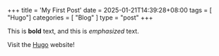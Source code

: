 +++
title = 'My First Post'
date = 2025-01-21T14:39:28+08:00
tags = [ "Hugo"]
categories = [ "Blog" ]
type = "post"
+++
<!-- draft = true -->

This is **bold** text, and this is *emphasized* text.

Visit the [Hugo](https://gohugo.io) website!